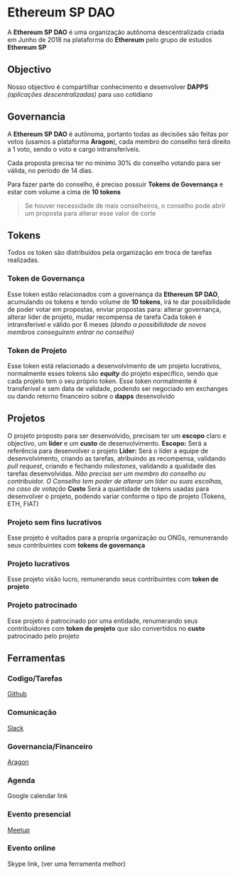 # Ethereum SP DAO
A **Ethereum SP DAO** é uma organização autônoma descentralizada criada em Junho de 2018 na plataforma do **Ethereum** pelo grupo de estudos **Ethereum SP**

## Objectivo

Nosso objectivo é compartilhar conhecimento e desenvolver **DAPPS** *(aplicações descentralizadas)* para uso cotidiano

## Governancia

A **Ethereum SP DAO** é autônoma, portanto todas as decisões são feitas por votos (usamos a plataforma **Aragon**), cada membro do conselho terá direito a 1 voto, sendo o voto e cargo intransferíveis.

Cada proposta precisa ter no minimo 30% do conselho votando para ser válida, no período de 14 dias.

Para fazer parte do conselho, é preciso possuir **Tokens de Governança** e estar com volume a cima de **10 tokens**

> Se houver necessidade de mais conselheiros, o conselho pode abrir um proposta para alterar esse valor de corte

## Tokens

Todos os token são distribuídos pela organização em troca de tarefas realizadas.

### Token de Governança

Esse token estão relacionados com a governança da **Ethereum SP DAO**, acumulando os tokens e tendo volume de **10 tokens**, irá te dar possibilidade de poder votar em propostas, enviar propostas para: alterar governança, alterar lider de projeto, mudar recompensa de tarefa
Cada token é intransferível e válido por 6 meses *(dando a possibilidade de novos membros conseguirem entrar no conselho)*

### Token de Projeto

Esse token está relacionado a desenvolvimento de um projeto lucrativos, normalmente esses tokens são ***equity*** do projeto específico, sendo que cada projeto tem o seu próprio token.
Esse token normalmente é transferível e sem data de validade, podendo ser negociado em exchanges ou dando retorno financeiro sobre o **dapps** desenvolvido

## Projetos

O projeto proposto para ser desenvolvido, precisam ter um **escopo** claro e objectivo, um **líder** e um **custo** de desenvolvimento.
**Escopo:** Será a referência para desenvolver o projeto
**Líder:** Será o líder a equipe de desenvolvimento, criando as tarefas, atribuindo as recompensa, validando *pull request*, criando e fechando *milestones*, validando a qualidade das tarefas desenvolvidas.
*Não precisa ser um membro do conselho ou contribuidor.
*O Conselho tem poder de alterar um lider ou suas escolhas, no caso de votação**
**Custo** Será a quantidade de tokens usadas para desenvolver o projeto, podendo variar conforme o tipo de projeto (Tokens, ETH, FIAT)

### Projeto sem fins lucrativos
Esse projeto é voltados para a propria organização ou ONGs, remunerando seus contribuintes com **tokens de governança**

### Projeto lucrativos
Esse projeto visão lucro, remunerando seus contribuintes com **token de projeto**

### Projeto patrocinado
Esse projeto é patrocinado por uma entidade, renumerando seus contribuidores com **token de projeto** que são convertidos no **custo** patrocinado pelo projeto

## Ferramentas
### Codigo/Tarefas
[Github](https://github.com/esdrasedu/ethereum_sp_dao)
### Comunicação
[Slack](https://ethereumspdao.slack.com)
### Governancia/Financeiro
[Aragon](http://aragon.aragonpm.com/#/ethereumspdao.aragonid.eth/)
### Agenda
Google calendar link
### Evento presencial
[Meetup](https://www.meetup.com/pt-BR/ethereum_sp/)
### Evento online
Skype link, (ver uma ferramenta melhor)
